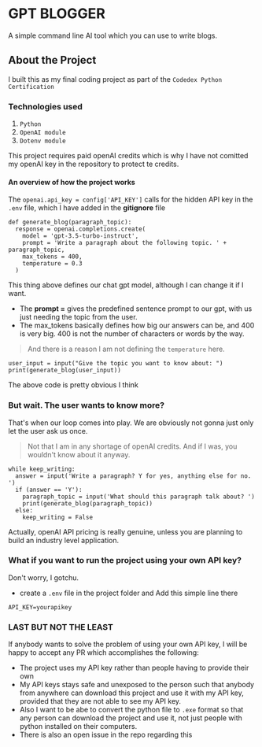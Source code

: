 # GPT BLOGGER

A simple command line AI tool which you can use to write blogs. 

## About the Project
I built this as my final coding project as part of the ```Codedex Python Certification```

### Technologies used

1. ```Python```
2. ```OpenAI module ```
3. ```Dotenv module```

This project requires paid openAI credits which is why I have not comitted my openAI key in the repository to protect te credits.

#### An overview of how the project works
The ```openai.api_key = config['API_KEY']``` calls for the hidden API key in the ```.env``` file, which I have added in the **gitignore** file


``` 
def generate_blog(paragraph_topic):
  response = openai.completions.create(
    model = 'gpt-3.5-turbo-instruct',
    prompt = 'Write a paragraph about the following topic. ' + paragraph_topic,
    max_tokens = 400,
    temperature = 0.3
  )
```
This thing above defines our chat gpt model, although I can change it if I want.
- The **prompt =** gives the predefined sentence prompt to our gpt, with us just needing the topic from the user.
- The max_tokens basically defines how big our answers can be, and 400 is very big. 400 is not the number of characters or words by the way.
> And there is a reason I am not defining the ```temperature``` here.



```
user_input = input("Give the topic you want to know about: ")
print(generate_blog(user_input))
```
The above code is pretty obvious I think

### But wait. The user wants to know more?

That's when our loop comes into play. We are obviously not gonna just only let the user ask us once.

> Not that I am in any shortage of openAI credits. And if I was, you wouldn't know about it anyway.   
   
```   
while keep_writing:
  answer = input('Write a paragraph? Y for yes, anything else for no. ')
  if (answer == 'Y'):
    paragraph_topic = input('What should this paragraph talk about? ')
    print(generate_blog(paragraph_topic))
  else:
    keep_writing = False
```

Actually, openAI API pricing is really genuine, unless you are planning to build an industry level application.


### What if you want to run the project using your own API key?   

Don't worry, I gotchu.

- create a ```.env``` file in the project folder
  and Add this simple line there

```
API_KEY=yourapikey
```

### LAST BUT NOT THE LEAST
If anybody wants to solve the problem of using your own API key, I will be happy to accept any PR which accomplishes the following:
- The project uses my API key rather than people having to provide their own
- My API keys stays safe and unexposed to the person such that anybody from anywhere can download this project and use it with my API key, provided that they are not able to see my API key.
- Also I want to be abe to convert the python file to ```.exe``` format so that any person can download the project and use it, not just people with python installed on their computers.
- There is also an open issue in the repo regarding this
